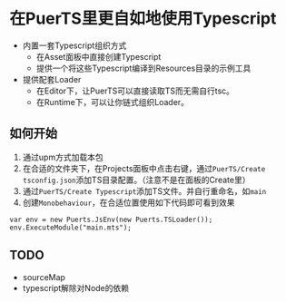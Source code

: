 # 在PuerTS里更自如地使用Typescript
* 内置一套Typescript组织方式
    * 在Asset面板中直接创建Typescript
    * 提供一个将这些Typescript编译到Resources目录的示例工具
* 提供配套Loader
    * 在Editor下，让PuerTS可以直接读取TS而无需自行tsc。
    * 在Runtime下，可以让你链式组织Loader。

## 如何开始
1. 通过upm方式加载本包
2. 在合适的文件夹下，在Projects面板中点击右键，通过`PuerTS/Create tsconfig.json`添加TS目录配置。（注意不是在面板的Create里）
3. 通过`PuerTS/Create Typescript`添加TS文件。并自行重命名，如`main`
4. 创建`Monobehaviour`，在合适位置使用如下代码即可看到效果
```
var env = new Puerts.JsEnv(new Puerts.TSLoader());
env.ExecuteModule("main.mts");
```

## TODO
* sourceMap
* typescript解除对Node的依赖
